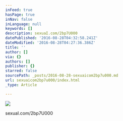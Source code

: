 ```yaml
---
inFeed: true
hasPage: true
inNav: false
inLanguage: null
keywords: []
description: sexuaI.com/2bp7U000
datePublished: '2016-08-28T04:32:58.241Z'
dateModified: '2016-08-28T04:27:36.386Z'
title: ''
author: []
via: {}
authors: []
publisher: {}
starred: false
sourcePath: _posts/2016-08-28-sexuaicom2bp7u000.md
url: sexuaicom2bp7u000/index.html
_type: Article

---
```

![](https://the-grid-user-content.s3-us-west-2.amazonaws.com/297b6354-35a1-46f1-a8aa-3fe56ff5f49f.jpg)

sexuaI.com/2bp7U000